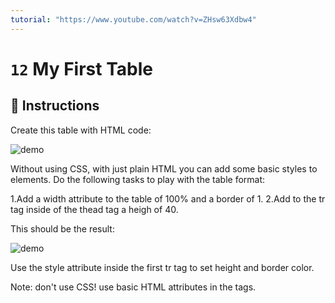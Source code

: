 ```yaml
---
tutorial: "https://www.youtube.com/watch?v=ZHsw63Xdbw4"
---
```


# `12` My First Table

## 📝 Instructions

Create this table with HTML code:

![demo](http://i.imgur.com/jeaIWYJ.png)

Without using CSS, with just plain HTML you can add some basic styles to elements.
Do the following tasks to play with the table format:

1.Add a width attribute to the table of 100% and a border of 1.
2.Add to the tr tag inside of the thead tag a heigh of 40.

This should be the result:

![demo](http://i.imgur.com/y02Cpvs.png)

Use the style attribute inside the first tr tag to set height and border color.

Note: don't use CSS! use basic HTML attributes in the tags.
